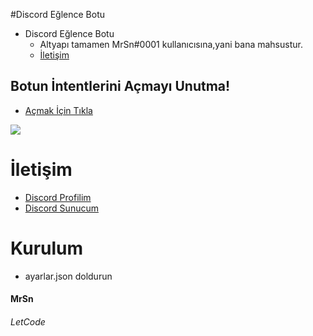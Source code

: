 #Discord Eğlence Botu


 - Discord Eğlence Botu
      - Altyapı tamamen MrSn#0001 kullanıcısına,yani bana mahsustur.
      - [İletişim](#İletişim)




## Botun İntentlerini Açmayı Unutma!
* [Açmak İçin Tıkla](https://discord.com/developers/applications)
<img src="https://cdn.discordapp.com/attachments/818953120452575322/851116463166849054/3P4KKB.png"/>


# İletişim
* [Discord Profilim](https://discord.com/users/840158550495723530)
* [Discord Sunucum](https://discord.gg/9eSePtPChU)


# Kurulum
* ayarlar.json doldurun
<h4>MrSn</h4><h6>LetCode</h6>


